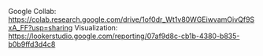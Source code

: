 Google Collab: https://colab.research.google.com/drive/1of0dr_Wt1v80WGEiwvamOivQf9SxA_FF?usp=sharing
Visualization: https://lookerstudio.google.com/reporting/07af9d8c-cb1b-4380-b835-b0b9ffd3d4c8
